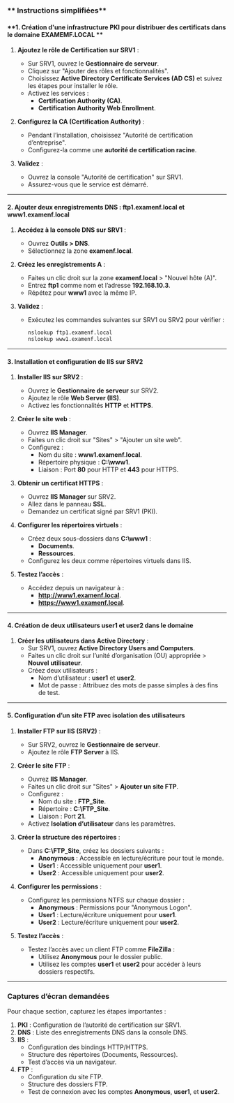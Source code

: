 
### ** Instructions simplifiées**

#### **1. Création d'une infrastructure PKI pour distribuer des certificats dans le domaine EXAMEMF.LOCAL **

1. **Ajoutez le rôle de Certification sur SRV1** :
   - Sur SRV1, ouvrez le **Gestionnaire de serveur**.
   - Cliquez sur "Ajouter des rôles et fonctionnalités".
   - Choisissez **Active Directory Certificate Services (AD CS)** et suivez les étapes pour installer le rôle.
   - Activez les services :
     - **Certification Authority (CA)**.
     - **Certification Authority Web Enrollment**.

2. **Configurez la CA (Certification Authority)** :
   - Pendant l’installation, choisissez "Autorité de certification d’entreprise".
   - Configurez-la comme une **autorité de certification racine**.

3. **Validez** :
   - Ouvrez la console "Autorité de certification" sur SRV1.
   - Assurez-vous que le service est démarré.

---

#### 2. Ajouter deux enregistrements DNS : ftp1.examenf.local et www1.examenf.local 

1. **Accédez à la console DNS sur SRV1** :
   - Ouvrez **Outils > DNS**.
   - Sélectionnez la zone **examenf.local**.

2. **Créez les enregistrements A** :
   - Faites un clic droit sur la zone **examenf.local** > "Nouvel hôte (A)".
   - Entrez **ftp1** comme nom et l’adresse **192.168.10.3**.
   - Répétez pour **www1** avec la même IP.

3. **Validez** :
   - Exécutez les commandes suivantes sur SRV1 ou SRV2 pour vérifier :
     ```bash
     nslookup ftp1.examenf.local
     nslookup www1.examenf.local
     ```

---

#### 3. Installation et configuration de IIS sur SRV2 

1. **Installer IIS sur SRV2** :
   - Ouvrez le **Gestionnaire de serveur** sur SRV2.
   - Ajoutez le rôle **Web Server (IIS)**.
   - Activez les fonctionnalités **HTTP** et **HTTPS**.

2. **Créer le site web** :
   - Ouvrez **IIS Manager**.
   - Faites un clic droit sur "Sites" > "Ajouter un site web".
   - Configurez :
     - Nom du site : **www1.examenf.local**.
     - Répertoire physique : **C:\www1**.
     - Liaison : Port **80** pour HTTP et **443** pour HTTPS.

3. **Obtenir un certificat HTTPS** :
   - Ouvrez **IIS Manager** sur SRV2.
   - Allez dans le panneau **SSL**.
   - Demandez un certificat signé par SRV1 (PKI).

4. **Configurer les répertoires virtuels** :
   - Créez deux sous-dossiers dans **C:\www1** :
     - **Documents**.
     - **Ressources**.
   - Configurez les deux comme répertoires virtuels dans IIS.

5. **Testez l’accès** :
   - Accédez depuis un navigateur à :
     - **http://www1.examenf.local**.
     - **https://www1.examenf.local**.

---

#### 4. Création de deux utilisateurs user1 et user2 dans le domaine 

1. **Créer les utilisateurs dans Active Directory** :
   - Sur SRV1, ouvrez **Active Directory Users and Computers**.
   - Faites un clic droit sur l’unité d’organisation (OU) appropriée > **Nouvel utilisateur**.
   - Créez deux utilisateurs :
     - Nom d’utilisateur : **user1** et **user2**.
     - Mot de passe : Attribuez des mots de passe simples à des fins de test.

---

#### 5. Configuration d’un site FTP avec isolation des utilisateurs 

1. **Installer FTP sur IIS (SRV2)** :
   - Sur SRV2, ouvrez le **Gestionnaire de serveur**.
   - Ajoutez le rôle **FTP Server** à IIS.

2. **Créer le site FTP** :
   - Ouvrez **IIS Manager**.
   - Faites un clic droit sur "Sites" > **Ajouter un site FTP**.
   - Configurez :
     - Nom du site : **FTP_Site**.
     - Répertoire : **C:\FTP_Site**.
     - Liaison : Port **21**.
   - Activez **Isolation d’utilisateur** dans les paramètres.

3. **Créer la structure des répertoires** :
   - Dans **C:\FTP_Site**, créez les dossiers suivants :
     - **Anonymous** : Accessible en lecture/écriture pour tout le monde.
     - **User1** : Accessible uniquement pour **user1**.
     - **User2** : Accessible uniquement pour **user2**.

4. **Configurer les permissions** :
   - Configurez les permissions NTFS sur chaque dossier :
     - **Anonymous** : Permissions pour "Anonymous Logon".
     - **User1** : Lecture/écriture uniquement pour **user1**.
     - **User2** : Lecture/écriture uniquement pour **user2**.

5. **Testez l’accès** :
   - Testez l’accès avec un client FTP comme **FileZilla** :
     - Utilisez **Anonymous** pour le dossier public.
     - Utilisez les comptes **user1** et **user2** pour accéder à leurs dossiers respectifs.

---

### **Captures d’écran demandées**
Pour chaque section, capturez les étapes importantes :
1. **PKI** : Configuration de l’autorité de certification sur SRV1.
2. **DNS** : Liste des enregistrements DNS dans la console DNS.
3. **IIS** :
   - Configuration des bindings HTTP/HTTPS.
   - Structure des répertoires (Documents, Ressources).
   - Test d’accès via un navigateur.
4. **FTP** :
   - Configuration du site FTP.
   - Structure des dossiers FTP.
   - Test de connexion avec les comptes **Anonymous**, **user1**, et **user2**.

